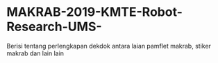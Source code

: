 # MAKRAB-2019-KMTE-Robot-Research-UMS-
Berisi tentang perlengkapan dekdok antara laian pamflet makrab, stiker makrab dan lain lain 
